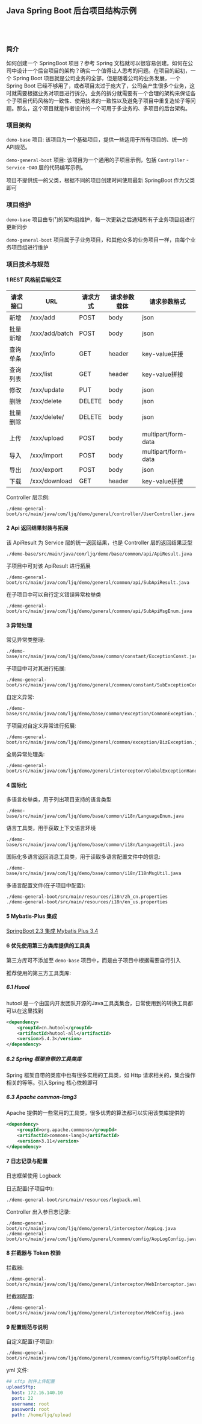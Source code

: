 ## Java Spring Boot 后台项目结构示例  


​    
​    
### 简介  

如何创建一个 SpringBoot 项目？参考 Spring 文档就可以很容易创建。如何在公司中设计一个后台项目的架构？确实一个值得让人思考的问题。在项目的起初，一个 Spring Boot 项目就是公司业务的全部，但是随着公司的业务发展，一个 Spring Boot 已经不够用了，或者项目太过于庞大了，公司会产生很多个业务，这时就需要根据业务对项目进行拆分。业务的拆分就需要有一个合理的架构来保证各个子项目代码风格的一致性、使用技术的一致性以及避免子项目中重复造轮子等问题。那么，这个项目就是作者设计的一个可用于多业务的、多项目的后台架构。  

### 项目架构  

`demo-base` 项目: 该项目为一个基础项目，提供一些适用于所有项目的、统一的API规范。

`demo-general-boot` 项目: 该项目为一个通用的子项目示例，包括 `Contrpller` -`Service` -`DAO` 层的代码编写示例。 

项目不提供统一的父类，根据不同的项目创建时间使用最新 SpringBoot 作为父类即可   

### 项目维护  

`demo-base` 项目由专门的架构组维护，每一次更新之后通知所有子业务项目组进行更新同步  

`demo-general-boot` 项目属于子业务项目，和其他众多的业务项目一样，由每个业务项目组进行维护      

### 项目技术与规范  

#### 1 REST 风格前后端交互  

| 请求接口 | URL            | 请求方式 | 请求参数载体 | 请求参数格式        |
| -------- | -------------- | -------- | ------------ | ------------------- |
| 新增     | /xxx/add       | POST     | body         | json                |
| 批量新增 | /xxx/add/batch | POST     | body         | json                |
| 查询单条 | /xxx/info      | GET      | header       | key-value拼接       |
| 查询列表 | /xxx/list      | GET      | header       | key-value拼接       |
| 修改     | /xxx/update    | PUT      | body         | json                |
| 删除     | /xxx/delete    | DELETE   | body         | json                |
| 批量删除 | /xxx/delete/   | DELETE   | body         | json                |
|          |                |          |              |                     |
| 上传     | /xxx/upload    | POST     | body         | multipart/form-data |
| 导入     | /xxx/import    | POST     | body         | multipart/form-data |
| 导出     | /xxx/export    | POST     | body         | json                |
| 下载     | /xxx/download  | GET      | header       | key-value拼接       |

Controller 层示例:  

```
./demo-general-boot/src/main/java/com/ljq/demo/general/controller/UserController.java
```



#### 2 Api 返回结果封装与拓展  

该 ApiResult 为 Service 层的统一返回结果，也是 Controller 层的返回结果泛型  

```
./demo-base/src/main/java/com/ljq/demo/base/common/api/ApiResult.java
```

子项目中可对该 ApiResult 进行拓展  

```
./demo-general-boot/src/main/java/com/ljq/demo/general/common/api/SubApiResult.java
```

在子项目中可以自行定义错误异常枚举类  

```
./demo-general-boot/src/main/java/com/ljq/demo/general/common/api/SubApiMsgEnum.java
```



#### 3 异常处理  

常见异常类整理:  

```
./demo-base/src/main/java/com/ljq/demo/base/common/constant/ExceptionConst.java
```

子项目中可对其进行拓展:  

```
./demo-general-boot/src/main/java/com/ljq/demo/general/common/constant/SubExceptionConst.java
```

自定义异常:  

```
./demo-base/src/main/java/com/ljq/demo/base/common/exception/CommonException.java
```

子项目对自定义异常进行拓展:  

```
./demo-general-boot/src/main/java/com/ljq/demo/general/common/exception/BizException.java
```

全局异常处理类:  

```
./demo-general-boot/src/main/java/com/ljq/demo/general/interceptor/GlobalExceptionHandler.java
```



#### 4 国际化

多语言枚举类，用于列出项目支持的语言类型  

```
./demo-base/src/main/java/com/ljq/demo/base/common/i18n/LanguageEnum.java
```

语言工具类，用于获取上下文语言环境  

```
./demo-base/src/main/java/com/ljq/demo/base/common/i18n/LanguageUtil.java
```

国际化多语言返回消息工具类，用于读取多语言配置文件中的信息:  

```
./demo-base/src/main/java/com/ljq/demo/base/common/i18n/I18nMsgUtil.java
```

多语言配置文件(在子项目中配置):  

```
./demo-general-boot/src/main/resources/i18n/zh_cn.properties
./demo-general-boot/src/main/resources/i18n/en_us.properties
```

#### 5 Mybatis-Plus 集成  

[SpringBoot 2.3 集成 Mybatis Plus 3.4](https://blog.csdn.net/mrqiang9001/article/details/108343743)  

#### 6 优先使用第三方类库提供的工具类  

第三方库可不添加至 `demo-base` 项目中，而是由子项目中根据需要自行引入  

推荐使用的第三方工具类库:  

##### 6.1 Huool

hutool 是一个由国内开发团队开源的Java工具类集合，日常使用到的转换工具都可以在这里找到  

```xml
<dependency>
    <groupId>cn.hutool</groupId>
    <artifactId>hutool-all</artifactId>
    <version>5.4.3</version>
</dependency>
```

##### 6.2 Spring 框架自带的工具类库  

Spring 框架自带的类库中也有很多实用的工具类，如 Http 请求相关的，集合操作相关的等等。引入Spring 核心依赖即可  

##### 6.3 Apache common-lang3  

Apache 提供的一些常用的工具类，很多优秀的算法都可以实用该类库提供的  

```xml
<dependency>
    <groupId>org.apache.commons</groupId>
    <artifactId>commons-lang3</artifactId>
    <version>3.11</version>
</dependency>
```



#### 7 日志记录与配置  

日志框架使用 Logback  

日志配置(子项目中):  

```
./demo-general-boot/src/main/resources/logback.xml
```

Controller 出入参日志记录:  

```
./demo-general-boot/src/main/java/com/ljq/demo/general/interceptor/AopLog.java
./demo-general-boot/src/main/java/com/ljq/demo/general/common/config/AopLogConfig.javas
```



#### 8 拦截器与 Token 校验  

拦截器:  

```
./demo-general-boot/src/main/java/com/ljq/demo/general/interceptor/WebInterceptor.java
```

拦截器配置:  

```
./demo-general-boot/src/main/java/com/ljq/demo/general/interceptor/MebConfig.java
```



#### 9 配置规范与说明  

自定义配置(子项目):  

```
./demo-general-boot/src/main/java/com/ljq/demo/general/common/config/SftpUploadConfig.java
```

yml 文件:  

```yaml
## sftp 附件上传配置
uploadSftp:
  host: 172.16.140.10
  port: 22
  username: root
  password: root
  path: /home/ljq/upload
```






